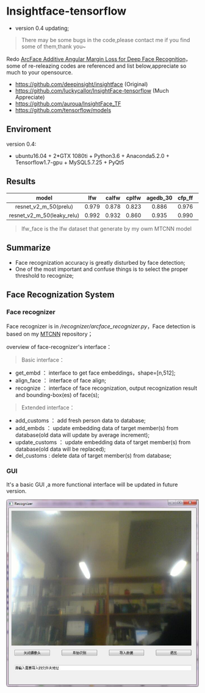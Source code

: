 # Insightface-tensorflow

* version 0.4 updating; 

>There may be some bugs in the code,please contact me if you find some of them,thank you~

Redo [ArcFace Additive Angular Margin Loss for Deep Face Recognition](https://arxiv.org/abs/1801.07698)，some of re-releazing codes are referenced and list below,appreciate so much to your opensource.

* https://github.com/deepinsight/insightface (Original)
* https://github.com/luckycallor/InsightFace-tensorflow (Much Appreciate)
* https://github.com/auroua/InsightFace_TF
* https://github.com/tensorflow/models

## Enviroment

version 0.4:

* ubuntu16.04 + 2*GTX 1080ti + Python3.6 + Anaconda5.2.0 + Tensorflow1.7-gpu + MySQL5.7.25 + PyQt5

## Results

|model|lfw|calfw|cplfw|agedb_30|cfp_ff|cfp_fp|lfw_face|
|:----:|:----:|:----:|:----:|:----:|:----:|:----:|:----:|
|resnet_v2_m_50(prelu)|0.979|0.878|0.823|0.886|0.976|0.904|0.866|
|resnet_v2_m_50(leaky_relu)|0.992|0.932|0.860|0.935|0.990|0.910|0.943|

>lfw_face is the lfw dataset that generate by my owm MTCNN model

## Summarize

* Face recognization accuracy is greatly disturbed by face detection;
* One of the most important and confuse things is to select the proper threshold to recognize;

## Face Recognization System

### Face recognizer

Face recognizer is in */recognizer/arcface_recognizer.py*，Face detection is based on my [MTCNN](https://github.com/friedhelm739/MTCNN-tensorflow) repository；

overview of face-recognizer's interface：

>Basic interface：

* get_embd ： interface to get face embeddings，shape=[n,512];
* align_face ： interface of face align;
* recognize ： interface of face recognization, output recognization result and bounding-box(es) of face(s);

>Extended interface：

* add_customs ： add fresh person data to database;
* add_embds ： update embedding data of target member(s) from database(old data will update by average increment);
* update_customs ： update embedding data of target member(s) from database(old data will be replaced);
* del_customs : delete data of target member(s) from database;

### GUI

It's a basic GUI ,a more functional interface will be updated in future version.

![GUI](./picture/GUI.jpg)